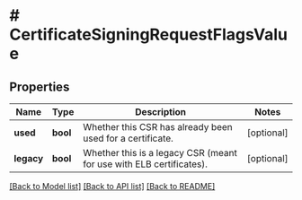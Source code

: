 # # CertificateSigningRequestFlagsValue

## Properties

Name | Type | Description | Notes
------------ | ------------- | ------------- | -------------
**used** | **bool** | Whether this CSR has already been used for a certificate. | [optional]
**legacy** | **bool** | Whether this is a legacy CSR (meant for use with ELB certificates). | [optional]

[[Back to Model list]](../../README.md#models) [[Back to API list]](../../README.md#endpoints) [[Back to README]](../../README.md)
